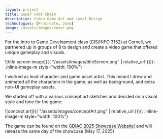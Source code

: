 ```yaml
---
layout: project
title: Super Food Chain
description: Video Game Art and Level Design
technologies: [Procreate, Java]
image: /assets/images/cover.png
---
```


For the Intro to Game Development class (CIS/INFO 3152) at Cornell, we partnered up in groups of 8 to design and create a video game that offered unique gameplay and visuals. 

<div style="clear: both;"></div>

![title screen image]({{ "/assets/images/titleScreen.png" | relative_url }}){: .inline-image-m style="width: 100%"}

I worked as lead character and game asset artist. This meant I drew and animated all the characters in the game, as well as background, and extra non-UI gameplay assets.

We started off with a various concept art sketches and decided on a visual style and tone for the game:

![concept art]({{ "/assets/images/conceptArt.png" | relative_url }}){: .inline-image-m style="width: 100%"}

The game can be found on the [GDIAC 2025 Showcase Website!](https://gdiac.cs.cornell.edu/gdiac/showcase/gallery/superfoodchain/) and will release the same day of the showcase (May 17, 2025)